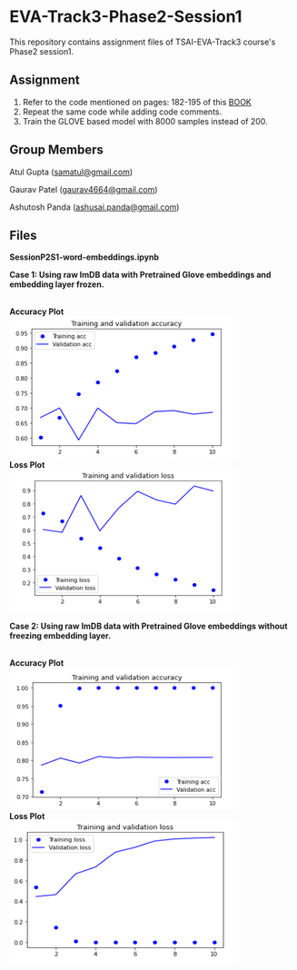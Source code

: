 # EVA-Track3-Phase2-Session1
This repository contains assignment files of TSAI-EVA-Track3 course's Phase2 session1.

## Assignment
1. Refer to the code mentioned on pages: 182-195 of this [BOOK](http://faculty.neu.edu.cn/yury/AAI/Textbook/Deep%20Learning%20with%20Python.pdf)
2. Repeat the same code while adding code comments. 
3. Train the GLOVE based model with 8000 samples instead of 200. 

## Group Members

Atul Gupta (samatul@gmail.com)

Gaurav Patel (gaurav4664@gmail.com)

Ashutosh Panda (ashusai.panda@gmail.com)


## Files

**SessionP2S1-word-embeddings.ipynb**

**Case 1:
Using raw ImDB data with Pretrained Glove embeddings and embedding layer frozen.**


<br><b>Accuracy Plot</b></br>
<img src="acc1.png"  height="250" width="400">
<br><b>Loss Plot</b></br>
<img src="loss1.png"  height="250" width="400">

**Case 2:
Using raw ImDB data with Pretrained Glove embeddings without freezing embedding layer.**


<br><b>Accuracy Plot</b></br>
<img src="acc2.png"  height="250" width="400">
<br><b>Loss Plot</b></br>
<img src="loss2.png"  height="250" width="400">

